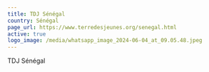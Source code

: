 ```yaml
---
title: TDJ Sénégal
country: Sénégal
page_url: https://www.terredesjeunes.org/senegal.html
active: true
logo_image: /media/whatsapp_image_2024-06-04_at_09.05.48.jpeg
---
```

TDJ Sénégal